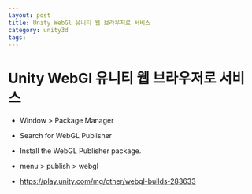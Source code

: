 ```yaml
---
layout: post
title: Unity WebGl 유니티 웹 브라우저로 서비스
category: unity3d
tags: 
---
```


# Unity WebGl 유니티 웹 브라우저로 서비스

* Window > Package Manager
* Search for WebGL Publisher
* Install the WebGL Publisher package.
* menu > publish > webgl

* https://play.unity.com/mg/other/webgl-builds-283633